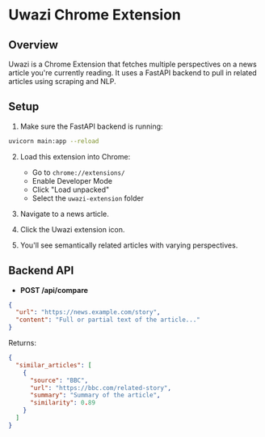 
# Uwazi Chrome Extension

## Overview
Uwazi is a Chrome Extension that fetches multiple perspectives on a news article you're currently reading. It uses a FastAPI backend to pull in related articles using scraping and NLP.

## Setup

1. Make sure the FastAPI backend is running:

```bash
uvicorn main:app --reload
```

2. Load this extension into Chrome:
   - Go to `chrome://extensions/`
   - Enable Developer Mode
   - Click "Load unpacked"
   - Select the `uwazi-extension` folder

3. Navigate to a news article.
4. Click the Uwazi extension icon.
5. You'll see semantically related articles with varying perspectives.

## Backend API

- **POST /api/compare**

```json
{
  "url": "https://news.example.com/story",
  "content": "Full or partial text of the article..."
}
```

Returns:

```json
{
  "similar_articles": [
    {
      "source": "BBC",
      "url": "https://bbc.com/related-story",
      "summary": "Summary of the article",
      "similarity": 0.89
    }
  ]
}
```
